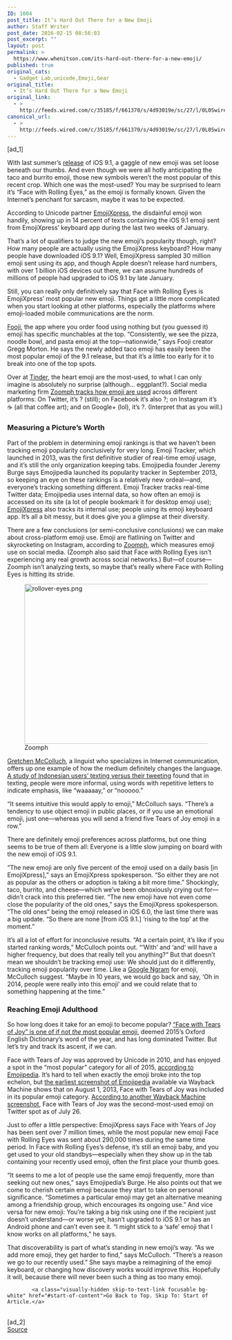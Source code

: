 ```yaml
---
ID: 1004
post_title: It’s Hard Out There for a New Emoji
author: Staff Writer
post_date: 2016-02-15 08:56:03
post_excerpt: ""
layout: post
permalink: >
  https://www.whenitson.com/its-hard-out-there-for-a-new-emoji/
published: true
original_cats:
  - Gadget Lab,unicode,Emoji,Gear
original_title:
  - It’s Hard Out There for a New Emoji
original_link:
  - >
    http://feeds.wired.com/c/35185/f/661370/s/4d93019e/sc/27/l/0L0Swired0N0C20A160C0A20Cnew0Eemoji0Epopularity0Erankings0C/story01.htm
canonical_url:
  - >
    http://feeds.wired.com/c/35185/f/661370/s/4d93019e/sc/27/l/0L0Swired0N0C20A160C0A20Cnew0Eemoji0Epopularity0Erankings0C/story01.htm
---
```

 [ad_1]
<br><div id=""><p>With last summer’s <a href="http://www.wired.com/2015/10/drop-everything-heres-how-to-get-the-new-ios-9-emoji/">release</a> of iOS 9.1, a gaggle of new emoji was set loose beneath our thumbs. And even though we were all hotly anticipating the taco and burrito emoji, those new symbols weren’t the most popular of this recent crop. Which one was the most-used? You may be surprised to learn it’s “Face with Rolling Eyes,” as the emoji is formally known. Given the Internet’s penchant for sarcasm, maybe it was to be expected.</p>
<p>According to Unicode partner <a href="http://blog.emojixpress.com/2016/02/09/top-10-new-ios-9-1-emojis/">EmojiXpress</a>, the disdainful emoji won handily, showing up in 14 percent of texts containing the iOS 9.1 emoji sent from EmojiXpress’ keyboard app during the last two weeks of January.</p>
<p>That’s a lot of qualifiers to judge the new emoji’s popularity though, right? How many people are actually using the EmojiXpress keyboard? How many people have downloaded iOS 9.1? Well, EmojiXpress sampled 30 million emoji sent using its app, and though Apple doesn’t release hard numbers, with over 1 billion iOS devices out there, we can assume hundreds of millions of people had upgraded to iOS 9.1 by late January.</p>
<p>Still, you can really only definitively say that Face with Rolling Eyes is EmojiXpress’ most popular new emoji. Things get a little more complicated when you start looking at other platforms, especially the platforms where emoji-loaded mobile communications are the norm.</p>
<p><a href="https://fooji.co/" target="_blank">Fooji</a>, the app where you order food using nothing but (you guessed it) emoji has specific munchables at the top. “Consistently, we see the pizza, noodle bowl, and pasta emoji at the top—nationwide,” says Fooji creator Gregg Morton. He says the newly added taco emoji has easily been the most popular emoji of the 9.1 release, but that it’s a little too early for it to break into one of the top spots.</p>
<p>Over at <a href="https://www.gotinder.com/" target="_blank">Tinder</a>, the heart emoji are the most-used, to what I can only imagine is absolutely no surprise (although… eggplant?). Social media marketing firm <a href="https://zoomph.com/blog/hot-off-the-press-zoomphs-all-new-emoji-tracking-feature/" target="_blank">Zoomph tracks how emoji are used</a> across different platforms: On Twitter, it’s ? (still); on Facebook it’s also ?; on Instagram it’s ☕️ (all that coffee art); and on Google+ (lol), it’s ?. (Interpret that as you will.)</p>
<h3>Measuring a Picture’s Worth</h3>
<p>Part of the problem in determining emoji rankings is that we haven’t been tracking emoji popularity conclusively for very long. Emoji Tracker, which launched in 2013, was the first definitive studier of real-time emoji usage, and it’s still the only organization keeping tabs. Emojipedia founder Jeremy Burge says Emojipedia launched its popularity tracker in September 2013, so keeping an eye on these rankings is a relatively new ordeal—and, everyone’s tracking something different. Emoji Tracker tracks real-time Twitter data; Emojipedia uses internal data, so how often an emoji is accessed on its site (a lot of people bookmark it for desktop emoji use); <a href="http://www.emojixpress.com/stats/" target="_blank">EmojiXpress</a> also tracks its internal use; people using its emoji keyboard app. It’s all a bit messy, but it does give you a glimpse at their diversity.</p>
<p>There are a few conclusions (or semi-conclusive conclusions) we can make about cross-platform emoji use. Emoji are flatlining on Twitter and skyrocketing on Instagram, according to <a href="https://zoomph.com/blog/hot-off-the-press-zoomphs-all-new-emoji-tracking-feature/" target="_blank">Zoomph</a>, which measures emoji use on social media. (Zoomph also said that Face with Rolling Eyes isn’t experiencing any real growth across social networks.) But—of course—Zoomph isn’t analyzing texts, so maybe that’s really where Face with Rolling Eyes is hitting its stride.</p>
<figure attachment_1974800="" class="wp-caption landscape alignnone fader relative" data-js="fader"><img class="size-default-top-art wp-image-1974800" src="http://www.whenitson.com/wp-content/uploads/2016/02/Its-Hard-Out-There-for-a-New-Emoji.png" alt="rollover-eyes.png" width="582" height="369"/><figcaption class="wp-caption-text link-underline"><span class="credit link-underline-sm"><span aria-hidden="true" class="ui ui ui-illo inline-block ui-credit relative opacity-5 marg-r-micro"/> Zoomph</span></figcaption></figure><p><a href="http://gretchenmcculloch.com/" target="_blank">Gretchen McColluch</a>, a linguist who specializes in Internet communication, offers up one example of how the medium definitely changes the language. <a href="http://allthingslinguistic.com/post/138306230353/writing-in-texts-vs-twitter" target="_blank">A study of Indonesian users’ texting versus their tweeting</a> found that in texting, people were more informal, using words with repetitive letters to indicate emphasis, like “waaaaay,” or “nooooo.”</p>
<p>“It seems intuitive this would apply to emoji,” McColluch says. “There’s a tendency to use object emoji in public places, or if you use an emotional emoji, just one—whereas you will send a friend five Tears of Joy emoji in a row.”</p>
<p>There are definitely emoji preferences across platforms, but one thing seems to be true of them all: Everyone is a little slow jumping on board with the new emoji of iOS 9.1.</p>
<p>“The new emoji are only five percent of the emoji used on a daily basis [in EmojiXpress],” says an EmojiXpress spokesperson. “So either they are not as popular as the others or adoption is taking a bit more time.” Shockingly, taco, burrito, and cheese—which we’ve been obnoxiously crying out for—didn’t crack into this preferred tier. “The new emoji have not even come close the popularity of the old ones,” says the EmojiXpress spokesperson. “The old ones” being the emoji released in iOS 6.0, the last time there was a big update. “So there are none [from iOS 9.1.] ‘rising to the top’ at the moment.”</p>
<p>It’s all a lot of effort for inconclusive results. “At a certain point, it’s like if you started ranking words,” McCulloch points out. “‘With’ and ‘and’ will have a higher frequency, but does that really tell you anything?” But that doesn’t mean we shouldn’t be tracking emoji use: We should just do it differently, tracking emoji popularity over time. Like a <a href="https://books.google.com/ngrams/info" target="_blank">Google Ngram</a> for emoji, McCulloch suggest. “Maybe in 10 years, we would go back and say, ‘Oh in 2014, people were really into this emoji’ and we could relate that to something happening at the time.”</p>
<h3>Reaching Emoji Adulthood</h3>
<p>So how long does it take for an emoji to become popular? <a href="http://www.wired.com/2015/12/time-shouldve-made-the-tears-of-joy-emoji-person-of-the-year/">“Face with Tears of Joy” is one of if not <em>the</em> most popular emoji</a>, deemed 2015’s Oxford English Dictionary’s word of the year, and has long dominated Twitter. But let’s try and track its ascent, if we can.</p>
<p>Face with Tears of Joy was approved by Unicode in 2010, and has enjoyed a spot in the “most popular” category for all of 2015, <a href="http://emojipedia.org/face-with-tears-of-joy/" target="_blank">according to Emojipedia</a>. It’s hard to tell when exactly the emoji broke into the top echelon, but <a href="https://web.archive.org/web/20130801094256/http://emojipedia.org">the earliest screenshot of Emojipedia</a> available via Wayback Machine shows that on August 1, 2013, Face with Tears of Joy was included in its popular emoji category. <a href="https://web.archive.org/web/20130726190333/http://www.emojitracker.com" target="_blank">According to another Wayback Machine screenshot</a>, Face with Tears of Joy was the second-most-used emoji on Twitter spot as of July 26.</p>
<p>Just to offer a little perspective: EmojiXpress says Face with Years of Joy has been sent over 7 million times, while the most popular new emoji Face with Rolling Eyes was sent about 290,000 times during the same time period. In Face with Rolling Eyes’s defense, it’s still an emoji baby, and you get used to your old standbys—especially when they show up in the tab containing your recently used emoji, often the first place your thumb goes.</p>
<p>“It seems to me a lot of people use the same emoji frequently, more than seeking out new ones,” says Emojipedia’s Burge. He also points out that we come to cherish certain emoji because they start to take on personal significance. “Sometimes a particular emoji may get an alternative meaning among a friendship group, which encourages its ongoing use.” And vice versa for new emoji: You’re taking a big risk using one if the recipient just doesn’t understand—or worse yet, hasn’t upgraded to iOS 9.1 or has an Android phone and can’t even see it. “I might stick to a ‘safe’ emoji that I know works on all platforms,” he says.</p>
<p>That discoverability is part of what’s standing in new emoji’s way. “As we add more emoji, they get harder to find,” says McCulloch. “There’s a reason we go to our recently used.” She says maybe a reimagining of the emoji keyboard, or changing how discovery works would improve this. Hopefully it will, because there will never been such a thing as too many emoji.</p>

			<a class="visually-hidden skip-to-text-link focusable bg-white" href="#start-of-content">Go Back to Top. Skip To: Start of Article.</a>

			
</div>
<br>[ad_2]
<br><a href="http://feeds.wired.com/c/35185/f/661370/s/4d93019e/sc/27/l/0L0Swired0N0C20A160C0A20Cnew0Eemoji0Epopularity0Erankings0C/story01.htm">Source </a>